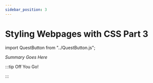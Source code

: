 ```yaml
---
sidebar_position: 3
---
```


# Styling Webpages with CSS Part 3
import QuestButton from "../QuestButton.js";

_Summary Goes Here_

:::tip Off You Go!

<QuestButton text="Quest" />

:::

